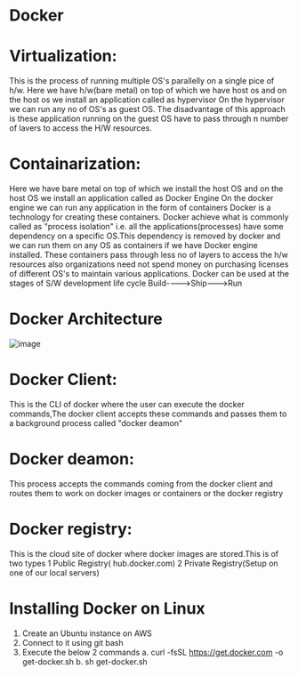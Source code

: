 # Docker
# Virtualization:
This is the process of running multiple OS's parallelly on a single pice of h/w. Here we have h/w(bare metal) on top of which we have host os and on the host os we install an application called as hypervisor On the hypervisor we can run any no of OS's as guest OS. The disadvantage of this approach is these application running on the guest OS have to pass through n number of lavers to access the H/W resources.
# Containarization:
Here we have bare metal on top of which we install the host OS and on the host OS we install an application called as Docker Engine On the docker engine we can run any application in the form of containers Docker is a technology for creating these containers. Docker achieve what is commonly called as "process isolation" i.e. all the applications(processes) have some dependency on a specific OS.This dependency is removed by docker and we can run them on any OS as containers if we have Docker engine installed. These containers pass through less no of layers to access the h/w resources also organizations need not spend money on purchasing licenses of different OS's to maintain various applications. Docker can be used at the stages of S/W development life cycle Build---->Ship--->Run
# Docker Architecture 
![image](https://github.com/user-attachments/assets/dad9d716-d106-4f00-8462-10bd3fdf38a3)
# Docker Client:
This is the CLI of docker where the user can execute the docker commands,The docker client accepts these commands and passes them to a background process called "docker deamon"
# Docker deamon: 
This process accepts the commands coming from the docker client and routes them to work on docker images or containers or the docker registry
# Docker registry:
This is the cloud site of docker where docker images are stored.This is of two types
1 Public Registry( hub.docker.com)
2 Private Registry(Setup on one of our local servers)
# Installing Docker on Linux
1. Create an Ubuntu instance on AWS
2. Connect to it using git bash
3. Execute the below 2 commands
a. curl -fsSL https://get.docker.com -o get-docker.sh
b. sh get-docker.sh
